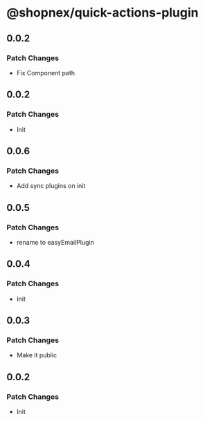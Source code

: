 # @shopnex/quick-actions-plugin

## 0.0.2

### Patch Changes

- Fix Component path

## 0.0.2

### Patch Changes

- Init

## 0.0.6

### Patch Changes

- Add sync plugins on init

## 0.0.5

### Patch Changes

- rename to easyEmailPlugin

## 0.0.4

### Patch Changes

- Init

## 0.0.3

### Patch Changes

- Make it public

## 0.0.2

### Patch Changes

- Init
